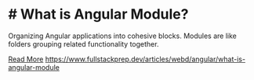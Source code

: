 # # What is Angular Module?

Organizing Angular applications into cohesive blocks. Modules are like folders grouping related functionality together.

[Read More](https://www.fullstackprep.dev/articles/webd/angular/what-is-angular-module) https://www.fullstackprep.dev/articles/webd/angular/what-is-angular-module